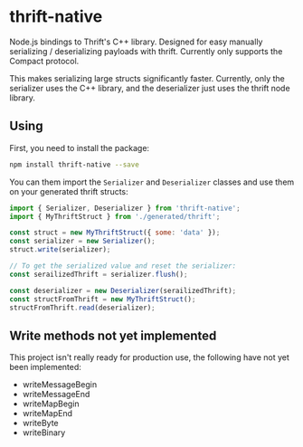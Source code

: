 # thrift-native

Node.js bindings to Thrift's C++ library. Designed for easy manually serializing / deserializing payloads with thrift. Currently only supports the Compact protocol.

This makes serializing large structs significantly faster. Currently, only the serializer uses the C++ library, and the deserializer just uses the thrift node library.

## Using

First, you need to install the package:
```bash
npm install thrift-native --save
```

You can them import the `Serializer` and `Deserializer` classes and use them on your generated thrift structs:
```js
import { Serializer, Deserializer } from 'thrift-native';
import { MyThriftStruct } from './generated/thrift';

const struct = new MyThriftStruct({ some: 'data' });
const serializer = new Serializer();
struct.write(serializer);

// To get the serialized value and reset the serializer:
const serailizedThrift = serializer.flush();

const deserializer = new Deserializer(serailizedThrift);
const structFromThrift = new MyThriftStruct();
structFromThrift.read(deserializer);
```

## Write methods not yet implemented

This project isn't really ready for production use, the following have not yet been implemented:

- writeMessageBegin
- writeMessageEnd
- writeMapBegin
- writeMapEnd
- writeByte
- writeBinary
